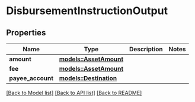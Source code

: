 # DisbursementInstructionOutput

## Properties

Name | Type | Description | Notes
------------ | ------------- | ------------- | -------------
**amount** | [**models::AssetAmount**](AssetAmount.md) |  | 
**fee** | [**models::AssetAmount**](AssetAmount.md) |  | 
**payee_account** | [**models::Destination**](Destination.md) |  | 

[[Back to Model list]](../README.md#documentation-for-models) [[Back to API list]](../README.md#documentation-for-api-endpoints) [[Back to README]](../README.md)


